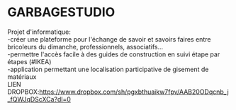 # GARBAGESTUDIO<br/>
Projet d'informatique:<br/>
-créer une plateforme pour l'échange de savoir et savoirs faires entre bricoleurs du dimanche, professionnels, associatifs...<br/>
-permettre l'accès facile à des guides de construction en suivi étape par étapes (#IKEA)<br/>
-application permettant une localisation participative de gisement de matériaux<br/>
LIEN DROPBOX:https://www.dropbox.com/sh/pgxbthuaikw7fpv/AAB20ODqcnb_j_fQWJqDScXCa?dl=0
